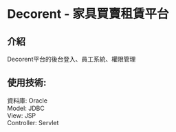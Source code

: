 # Decorent - 家具買賣租賃平台

## 介紹
Decorent平台的後台登入、員工系統、權限管理

## 使用技術: <br>
資料庫: Oracle<br>
Model: JDBC<br>
View: JSP<br>
Controller: Servlet

